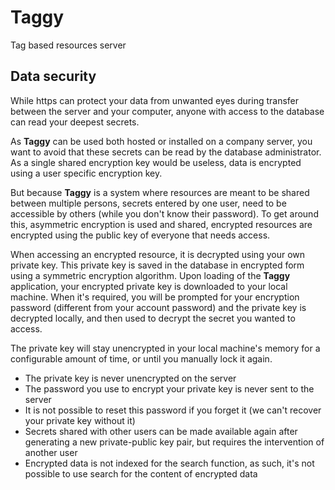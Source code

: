 # Taggy
Tag based resources server


## Data security
While https can protect your data from unwanted eyes during transfer between the server and your computer, anyone with access to the database can read your deepest secrets.

As **Taggy** can be used both hosted or installed on a company server, you want to avoid that these secrets can be read by the database administrator.
As a single shared encryption key would be useless, data is encrypted using a user specific encryption key.
 
But because **Taggy** is a system where resources are meant to be shared between multiple persons, secrets entered by one user, need to be accessible by others (while you don't know their password). To get around this, asymmetric encryption is used and shared, encrypted resources are encrypted using the public key of everyone that needs access.

When accessing an encrypted resource, it is decrypted using your own private key. This private key is saved in the database in encrypted form using a symmetric encryption algorithm. 
Upon loading of the **Taggy** application, your encrypted private key is downloaded to your local machine. When it's required, you will be prompted for your encryption password 
(different from your account password) and the private key is decrypted locally, and then used to decrypt the secret you wanted to access.

The private key will stay unencrypted in your local machine's memory for a configurable amount of time, or until you manually lock it again.

- The private key is never unencrypted on the server
- The password you use to encrypt your private key is never sent to the server
- It is not possible to reset this password if you forget it (we can't recover your private key without it)
- Secrets shared with other users can be made available again after generating a new private-public key pair, but requires the intervention of another user
- Encrypted data is not indexed for the search function, as such, it's not possible to use search for the content of encrypted data
